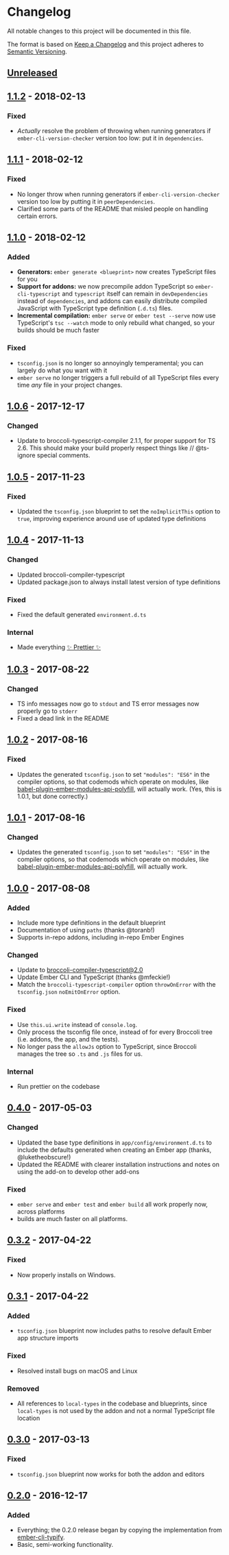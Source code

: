 # Changelog

All notable changes to this project will be documented in this file.

The format is based on [Keep a Changelog](http://keepachangelog.com/en/1.0.0/) and this project adheres to [Semantic Versioning](http://semver.org/spec/v2.0.0.html).

## [Unreleased]

## [1.1.2] - 2018-02-13

### Fixed

* _Actually_ resolve the problem of throwing when running generators if `ember-cli-version-checker` version too low: put it in `dependencies`.

## [1.1.1] - 2018-02-12

### Fixed

* No longer throw when running generators if `ember-cli-version-checker` version too low by putting it in `peerDependencies`.
* Clarified some parts of the README that misled people on handling certain errors.

## [1.1.0] - 2018-02-12

### Added

* **Generators:** `ember generate <blueprint>` now creates TypeScript files for you
* **Support for addons:** we now precompile addon TypeScript so `ember-cli-typescript` and `typescript` itself can remain in `devDependencies` instead of `dependencies`, and addons can easily distribute compiled JavaScript with TypeScript type definition (`.d.ts`) files.
* **Incremental compilation:** `ember serve` or `ember test --serve` now use TypeScript's `tsc --watch` mode to only rebuild what changed, so your builds should be much faster

### Fixed

* `tsconfig.json` is no longer so annoyingly temperamental; you can largely do what you want with it
* `ember serve` no longer triggers a full rebuild of all TypeScript files every time _any_ file in your project changes.

## [1.0.6] - 2017-12-17

### Changed

* Update to broccoli-typescript-compiler 2.1.1, for proper support for TS 2.6. This should make your build properly respect things like // @ts-ignore special comments.

## [1.0.5] - 2017-11-23

### Fixed

* Updated the `tsconfig.json` blueprint to set the `noImplicitThis` option to `true`, improving experience around use of updated type definitions

## [1.0.4] - 2017-11-13

### Changed

* Updated broccoli-compiler-typescript
* Updated package.json to always install latest version of type definitions

### Fixed

* Fixed the default generated `environment.d.ts`

### Internal

* Made everything [✨ Prettier ✨](https://prettier.io)

## [1.0.3] - 2017-08-22

### Changed

* TS info messages now go to `stdout` and TS error messages now properly go to `stderr`
* Fixed a dead link in the README

## [1.0.2] - 2017-08-16

### Fixed

* Updates the generated `tsconfig.json` to set `"modules": "ES6"` in the compiler options, so that codemods which operate on modules, like [babel-plugin-ember-modules-api-polyfill](https://github.com/ember-cli/babel-plugin-ember-modules-api-polyfill/), will actually work. (Yes, this is 1.0.1, but done correctly.)

## [1.0.1] - 2017-08-16

### Changed

* Updates the generated `tsconfig.json` to set `"modules": "ES6"` in the compiler options, so that codemods which operate on modules, like [babel-plugin-ember-modules-api-polyfill](https://github.com/ember-cli/babel-plugin-ember-modules-api-polyfill/), will actually work.

## [1.0.0] - 2017-08-08

### Added

* Include more type definitions in the default blueprint
* Documentation of using `paths` (thanks @toranb!)
* Supports in-repo addons, including in-repo Ember Engines

### Changed

* Update to broccoli-compiler-typescript@2.0
* Update Ember CLI and TypeScript (thanks @mfeckie!)
* Match the `broccoli-typescript-compiler` option `throwOnError` with the `tsconfig.json` `noEmitOnError` option.

### Fixed

* Use `this.ui.write` instead of `console.log`.
* Only process the tsconfig file once, instead of for every Broccoli tree (i.e. addons, the app, and the tests).
* No longer pass the `allowJs` option to TypeScript, since Broccoli manages the tree so `.ts` and `.js` files for us.

### Internal

* Run prettier on the codebase

## [0.4.0] - 2017-05-03

### Changed

* Updated the base type definitions in `app/config/environment.d.ts` to include the defaults generated when creating an Ember app (thanks, @luketheobscure!)
* Updated the README with clearer installation instructions and notes on using the add-on to develop other add-ons

### Fixed

* `ember serve` and `ember test` and `ember build` all work properly now, across platforms
* builds are much faster on all platforms.

## [0.3.2] - 2017-04-22

### Fixed

* Now properly installs on Windows.

## [0.3.1] - 2017-04-22

### Added

* `tsconfig.json` blueprint now includes paths to resolve default Ember app structure imports

### Fixed

* Resolved install bugs on macOS and Linux

### Removed

* All references to `local-types` in the codebase and blueprints, since `local-types` is not used by the addon and not a normal TypeScript file location

## [0.3.0] - 2017-03-13

### Fixed

* `tsconfig.json` blueprint now works for both the addon and editors

## [0.2.0] - 2016-12-17

### Added

* Everything; the 0.2.0 release began by copying the implementation from [ember-cli-typify].
* Basic, semi-working functionality.

[ember-cli-typify]: https://github.com/winding-lines/ember-cli-typify
[unreleased]: https://github.com/typed-ember/ember-cli-typescript/compare/v1.1.2...HEAD
[1.1.2]: https://github.com/typed-ember/ember-cli-typescript/compare/v1.1.1...v1.1.2
[1.1.1]: https://github.com/typed-ember/ember-cli-typescript/compare/v1.1.0...v1.1.1
[1.1.0]: https://github.com/typed-ember/ember-cli-typescript/compare/v1.0.6...v1.1.0
[1.0.6]: https://github.com/typed-ember/ember-cli-typescript/compare/v1.0.5...v1.0.6
[1.0.5]: https://github.com/typed-ember/ember-cli-typescript/compare/v1.0.4...v1.0.5
[1.0.4]: https://github.com/typed-ember/ember-cli-typescript/compare/v1.0.3...v1.0.4
[1.0.3]: https://github.com/typed-ember/ember-cli-typescript/compare/v1.0.2...v1.0.3
[1.0.2]: https://github.com/typed-ember/ember-cli-typescript/compare/v1.0.1...v1.0.2
[1.0.1]: https://github.com/typed-ember/ember-cli-typescript/compare/v1.0.0...v1.0.1
[1.0.0]: https://github.com/typed-ember/ember-cli-typescript/compare/v0.4.0...v1.0.0
[0.4.0]: https://github.com/typed-ember/ember-cli-typescript/compare/v0.3.2...v0.4.0
[0.3.2]: https://github.com/typed-ember/ember-cli-typescript/compare/v0.3.1...v0.3.2
[0.3.1]: https://github.com/typed-ember/ember-cli-typescript/compare/v0.3.0...v0.3.1
[0.3.0]: https://github.com/typed-ember/ember-cli-typescript/compare/v0.2.0...v0.3.0
[0.2.0]: https://github.com/typed-ember/ember-cli-typescript/compare/04dfe8757710ef8fab0d7a0dfec2a4b06593efa2...v0.2.0
